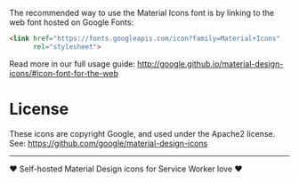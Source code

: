 The recommended way to use the Material Icons font is by linking to the web font hosted on Google Fonts:

```html
<link href="https://fonts.googleapis.com/icon?family=Material+Icons"
      rel="stylesheet">
```

Read more in our full usage guide:
http://google.github.io/material-design-icons/#icon-font-for-the-web


# License

These icons are copyright Google, and used under the Apache2 license. See: 
https://github.com/google/material-design-icons

---
♥ Self-hosted Material Design icons for Service Worker love ♥ 